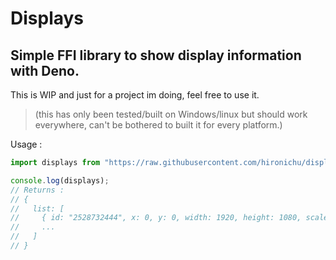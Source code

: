 # Displays

## Simple FFI library to show display information with Deno.

This is WIP and just for a project im doing, feel free to use it.

> (this has only been tested/built on Windows/linux but should work everywhere,
> can't be bothered to built it for every platform.)

Usage :

```typescript
import displays from "https://raw.githubusercontent.com/hironichu/displays/main/mod.ts";

console.log(displays);
// Returns :
// {
//   list: [
//     { id: "2528732444", x: 0, y: 0, width: 1920, height: 1080, scale: 1, rotation: 0 },
//	   ...
//   ]
// }
```
